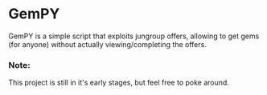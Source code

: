 # GemPY
GemPY is a simple script that exploits jungroup offers, allowing to get gems (for anyone) without actually viewing/completing the offers.
### Note:
This project is still in it's early stages, but feel free to poke around.

